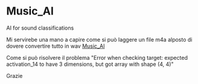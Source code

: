 # Music_AI
AI for sound classifications

Mi servirebe una mano a capire come si può laggere un file m4a alposto di dovere convertire tutto in wav
[Music_AI](https://github.com/JanInInternet/Music_AI/tree/master/dataset%20creator/*.py)

Come si può risolvere il problema "Error when checking target: expected activation_14 to have 3 dimensions, but got array with shape (4, 4)"

Grazie
